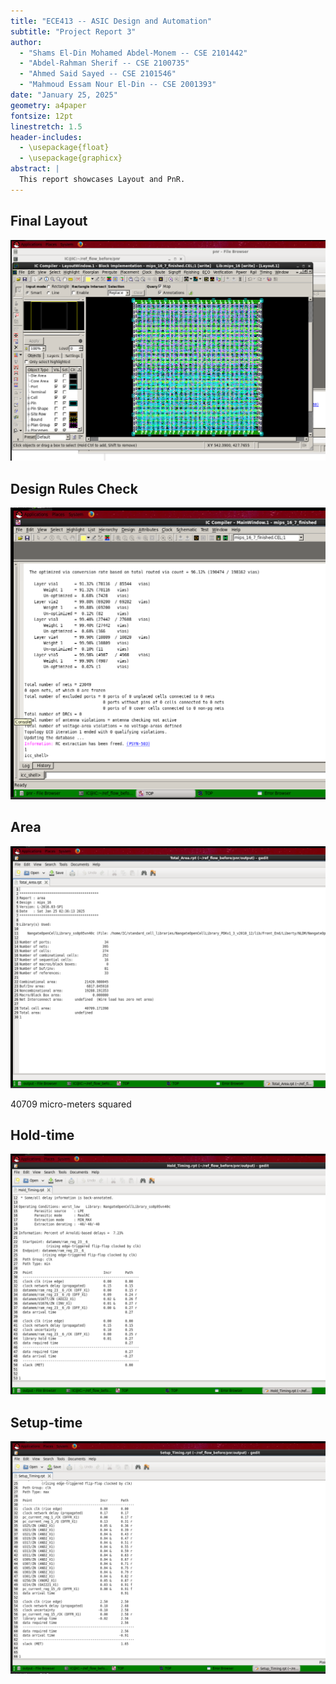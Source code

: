 ```yaml
---
title: "ECE413 -- ASIC Design and Automation"
subtitle: "Project Report 3"
author:
  - "Shams El-Din Mohamed Abdel-Monem -- CSE 2101442"
  - "Abdel-Rahman Sherif -- CSE 2100735"
  - "Ahmed Said Sayed -- CSE 2101546"
  - "Mahmoud Essam Nour El-Din -- CSE 2001393"
date: "January 25, 2025"
geometry: a4paper
fontsize: 12pt
linestretch: 1.5
header-includes:
  - \usepackage{float}
  - \usepackage{graphicx}
abstract: |
  This report showcases Layout and PnR.
---
```


## Final Layout

![](img_2/schematic.png)

## Design Rules Check

![](img_2/drc.png)

## Area

![](img_2/area.png)

40709 micro-meters squared

## Hold-time

![](img_2/hold.png)


## Setup-time
![](img_2/setup.png)